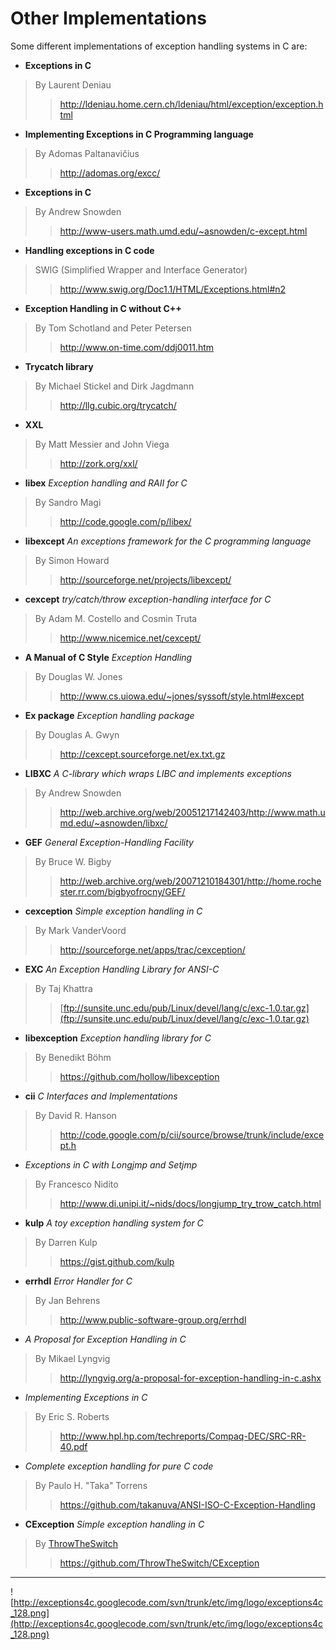 # Other Implementations #

Some different implementations of exception handling systems in C are:

  * **Exceptions in C**
> By Laurent Deniau
> > http://ldeniau.home.cern.ch/ldeniau/html/exception/exception.html

  * **Implementing Exceptions in C Programming language**

> By Adomas Paltanavičius
> > http://adomas.org/excc/

  * **Exceptions in C**

> By Andrew Snowden
> > http://www-users.math.umd.edu/~asnowden/c-except.html

  * **Handling exceptions in C code**

> SWIG (Simplified Wrapper and Interface Generator)
> > http://www.swig.org/Doc1.1/HTML/Exceptions.html#n2

  * **Exception Handling in C without C++**

> By Tom Schotland and Peter Petersen
> > http://www.on-time.com/ddj0011.htm

  * **Trycatch library**

> By Michael Stickel and Dirk Jagdmann
> > http://llg.cubic.org/trycatch/

  * **XXL**

> By Matt Messier and John Viega
> > http://zork.org/xxl/

  * **libex** _Exception handling and RAII for C_

> By Sandro Magi
> > http://code.google.com/p/libex/

  * **libexcept** _An exceptions framework for the C programming language_

> By Simon Howard
> > http://sourceforge.net/projects/libexcept/

  * **cexcept** _try/catch/throw exception-handling interface for C_

> By Adam M. Costello and Cosmin Truta
> > http://www.nicemice.net/cexcept/

  * **A Manual of C Style** _Exception Handling_

> By Douglas W. Jones
> > http://www.cs.uiowa.edu/~jones/syssoft/style.html#except

  * **Ex package** _Exception handling package_

> By Douglas A. Gwyn
> > http://cexcept.sourceforge.net/ex.txt.gz

  * **LIBXC** _A C-library which wraps LIBC and implements exceptions_

> By Andrew Snowden
> > http://web.archive.org/web/20051217142403/http://www.math.umd.edu/~asnowden/libxc/

  * **GEF** _General Exception-Handling Facility_

> By Bruce W. Bigby
> > http://web.archive.org/web/20071210184301/http://home.rochester.rr.com/bigbyofrocny/GEF/

  * **cexception** _Simple exception handling in C_

> By Mark VanderVoord
> > http://sourceforge.net/apps/trac/cexception/

  * **EXC** _An Exception Handling Library for ANSI-C_

> By Taj Khattra
> > [ftp://sunsite.unc.edu/pub/Linux/devel/lang/c/exc-1.0.tar.gz](ftp://sunsite.unc.edu/pub/Linux/devel/lang/c/exc-1.0.tar.gz)

  * **libexception** _Exception handling library for C_

> By Benedikt Böhm
> > https://github.com/hollow/libexception

  * **cii** _C Interfaces and Implementations_

> By David R. Hanson
> > http://code.google.com/p/cii/source/browse/trunk/include/except.h

  * _Exceptions in C with Longjmp and Setjmp_

> By Francesco Nidito
> > http://www.di.unipi.it/~nids/docs/longjump_try_trow_catch.html

  * **kulp** _A toy exception handling system for C_

> By Darren Kulp
> > https://gist.github.com/kulp

  * **errhdl** _Error Handler for C_

> By Jan Behrens
> > http://www.public-software-group.org/errhdl

  * _A Proposal for Exception Handling in C_

> By Mikael Lyngvig
> > http://lyngvig.org/a-proposal-for-exception-handling-in-c.ashx

  * _Implementing Exceptions in C_

> By Eric S. Roberts
> > http://www.hpl.hp.com/techreports/Compaq-DEC/SRC-RR-40.pdf

  * _Complete exception handling for pure C code_

> By Paulo H. "Taka" Torrens
> > https://github.com/takanuva/ANSI-ISO-C-Exception-Handling

  * **CException** _Simple exception handling in C_

> By [ThrowTheSwitch](http://throwtheswitch.org)
> > https://github.com/ThrowTheSwitch/CException


---


![http://exceptions4c.googlecode.com/svn/trunk/etc/img/logo/exceptions4c_128.png](http://exceptions4c.googlecode.com/svn/trunk/etc/img/logo/exceptions4c_128.png)